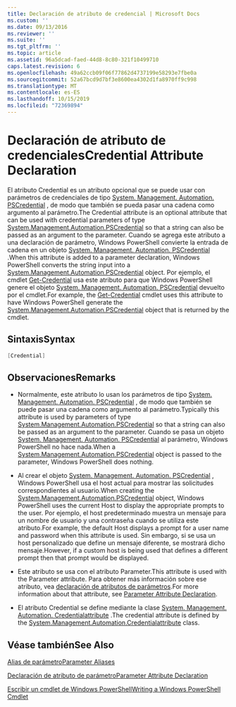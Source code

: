 ```yaml
---
title: Declaración de atributo de credencial | Microsoft Docs
ms.custom: ''
ms.date: 09/13/2016
ms.reviewer: ''
ms.suite: ''
ms.tgt_pltfrm: ''
ms.topic: article
ms.assetid: 96a5dcad-faed-44d8-8c80-321f10499710
caps.latest.revision: 6
ms.openlocfilehash: 49a62ccb09f06f77862d4737199e58293e7fbe0a
ms.sourcegitcommit: 52a67bcd9d7bf3e8600ea4302d1fa8970ff9c998
ms.translationtype: MT
ms.contentlocale: es-ES
ms.lasthandoff: 10/15/2019
ms.locfileid: "72369894"
---
```

# <a name="credential-attribute-declaration"></a><span data-ttu-id="b9c3c-102">Declaración de atributo de credenciales</span><span class="sxs-lookup"><span data-stu-id="b9c3c-102">Credential Attribute Declaration</span></span>

<span data-ttu-id="b9c3c-103">El atributo Credential es un atributo opcional que se puede usar con parámetros de credenciales de tipo [System. Management. Automation. PSCredential](/dotnet/api/System.Management.Automation.PSCredential) , de modo que también se pueda pasar una cadena como argumento al parámetro.</span><span class="sxs-lookup"><span data-stu-id="b9c3c-103">The Credential attribute is an optional attribute that can be used with credential parameters of type [System.Management.Automation.PSCredential](/dotnet/api/System.Management.Automation.PSCredential) so that a string can also be passed as an argument to the parameter.</span></span> <span data-ttu-id="b9c3c-104">Cuando se agrega este atributo a una declaración de parámetro, Windows PowerShell convierte la entrada de cadena en un objeto [System. Management. Automation. PSCredential](/dotnet/api/System.Management.Automation.PSCredential) .</span><span class="sxs-lookup"><span data-stu-id="b9c3c-104">When this attribute is added to a parameter declaration, Windows PowerShell converts the string input into a [System.Management.Automation.PSCredential](/dotnet/api/System.Management.Automation.PSCredential) object.</span></span> <span data-ttu-id="b9c3c-105">Por ejemplo, el cmdlet [Get-Credential](/powershell/module/Microsoft.PowerShell.Security/Get-Credential) usa este atributo para que Windows PowerShell genere el objeto [System. Management. Automation. PSCredential](/dotnet/api/System.Management.Automation.PSCredential) devuelto por el cmdlet.</span><span class="sxs-lookup"><span data-stu-id="b9c3c-105">For example, the [Get-Credential](/powershell/module/Microsoft.PowerShell.Security/Get-Credential) cmdlet uses this attribute to have Windows PowerShell generate the [System.Management.Automation.PSCredential](/dotnet/api/System.Management.Automation.PSCredential) object that is returned by the cmdlet.</span></span>

## <a name="syntax"></a><span data-ttu-id="b9c3c-106">Sintaxis</span><span class="sxs-lookup"><span data-stu-id="b9c3c-106">Syntax</span></span>

```csharp
[Credential]
```

## <a name="remarks"></a><span data-ttu-id="b9c3c-107">Observaciones</span><span class="sxs-lookup"><span data-stu-id="b9c3c-107">Remarks</span></span>

- <span data-ttu-id="b9c3c-108">Normalmente, este atributo lo usan los parámetros de tipo [System. Management. Automation. PSCredential](/dotnet/api/System.Management.Automation.PSCredential) , de modo que también se puede pasar una cadena como argumento al parámetro.</span><span class="sxs-lookup"><span data-stu-id="b9c3c-108">Typically this attribute is used by parameters of type [System.Management.Automation.PSCredential](/dotnet/api/System.Management.Automation.PSCredential) so that a string can also be passed as an argument to the parameter.</span></span> <span data-ttu-id="b9c3c-109">Cuando se pasa un objeto [System. Management. Automation. PSCredential](/dotnet/api/System.Management.Automation.PSCredential) al parámetro, Windows PowerShell no hace nada.</span><span class="sxs-lookup"><span data-stu-id="b9c3c-109">When a [System.Management.Automation.PSCredential](/dotnet/api/System.Management.Automation.PSCredential) object is passed to the parameter, Windows PowerShell does nothing.</span></span>

- <span data-ttu-id="b9c3c-110">Al crear el objeto [System. Management. Automation. PSCredential](/dotnet/api/System.Management.Automation.PSCredential) , Windows PowerShell usa el host actual para mostrar las solicitudes correspondientes al usuario.</span><span class="sxs-lookup"><span data-stu-id="b9c3c-110">When creating the [System.Management.Automation.PSCredential](/dotnet/api/System.Management.Automation.PSCredential) object, Windows PowerShell uses the current Host to display the appropriate prompts to the user.</span></span> <span data-ttu-id="b9c3c-111">Por ejemplo, el host predeterminado muestra un mensaje para un nombre de usuario y una contraseña cuando se utiliza este atributo.</span><span class="sxs-lookup"><span data-stu-id="b9c3c-111">For example, the default Host displays a prompt for a user name and password when this attribute is used.</span></span> <span data-ttu-id="b9c3c-112">Sin embargo, si se usa un host personalizado que define un mensaje diferente, se mostrará dicho mensaje.</span><span class="sxs-lookup"><span data-stu-id="b9c3c-112">However, if a custom host is being used that defines a different prompt then that prompt would be displayed.</span></span>

- <span data-ttu-id="b9c3c-113">Este atributo se usa con el atributo Parameter.</span><span class="sxs-lookup"><span data-stu-id="b9c3c-113">This attribute is used with the Parameter attribute.</span></span> <span data-ttu-id="b9c3c-114">Para obtener más información sobre ese atributo, vea [declaración de atributos de parámetros](./parameter-attribute-declaration.md).</span><span class="sxs-lookup"><span data-stu-id="b9c3c-114">For more information about that attribute, see [Parameter Attribute Declaration](./parameter-attribute-declaration.md).</span></span>

- <span data-ttu-id="b9c3c-115">El atributo Credential se define mediante la clase [System. Management. Automation. Credentialattribute](/dotnet/api/System.Management.Automation.CredentialAttribute) .</span><span class="sxs-lookup"><span data-stu-id="b9c3c-115">The credential attribute is defined by the [System.Management.Automation.Credentialattribute](/dotnet/api/System.Management.Automation.CredentialAttribute) class.</span></span>

## <a name="see-also"></a><span data-ttu-id="b9c3c-116">Véase también</span><span class="sxs-lookup"><span data-stu-id="b9c3c-116">See Also</span></span>

[<span data-ttu-id="b9c3c-117">Alias de parámetro</span><span class="sxs-lookup"><span data-stu-id="b9c3c-117">Parameter Aliases</span></span>](./parameter-aliases.md)

[<span data-ttu-id="b9c3c-118">Declaración de atributo de parámetro</span><span class="sxs-lookup"><span data-stu-id="b9c3c-118">Parameter Attribute Declaration</span></span>](./parameter-attribute-declaration.md)

[<span data-ttu-id="b9c3c-119">Escribir un cmdlet de Windows PowerShell</span><span class="sxs-lookup"><span data-stu-id="b9c3c-119">Writing a Windows PowerShell Cmdlet</span></span>](./writing-a-windows-powershell-cmdlet.md)
